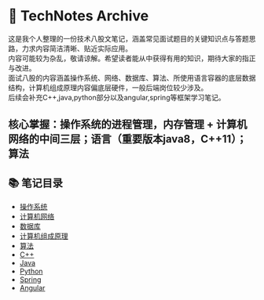 # 🔖 TechNotes Archive

这是我个人整理的一份技术八股文笔记，涵盖常见面试题目的关键知识点与答题思路，力求内容简洁清晰、贴近实际应用。  
内容可能较为杂乱，敬请谅解。希望读者能从中获得有用的知识，期待大家的指正与改进。  
面试八股的内容涵盖操作系统、网络、数据库、算法、所使用语言容器的底层数据结构，计算机组成原理内容偏底层硬件，一般后端岗位较少涉及。  
后续会补充C++,java,python部分以及angular,spring等框架学习笔记。

核心掌握：操作系统的进程管理，内存管理 + 计算机网络的中间三层；语言（重要版本java8，C++11）；算法
---

## 📚 笔记目录
- [操作系统](./notes/操作系统.md)
- [计算机网络](./notes/计算机网络.md)
- [数据库](./notes/数据库.md)
- [计算机组成原理](./notes/计算机组成原理.md)
- [算法](./notes/算法.md)
- [C++](./notes/C++.md)
- [Java](./notes/Java.md)
- [Python](./notes/Python.md)
- [Spring](./notes/Spring.md)
- [Angular](./notes/Angular.md)

